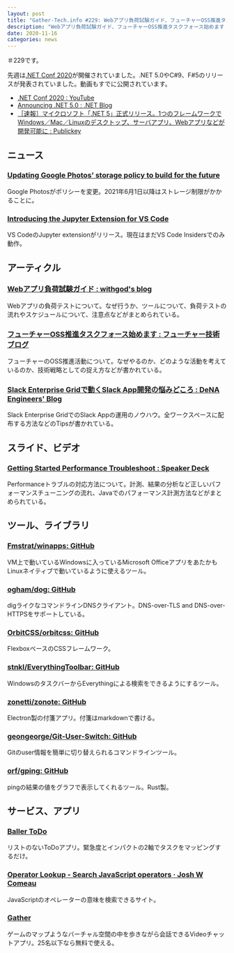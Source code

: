 ```yaml
---
layout: post
title: "Gather-Tech.info #229: Webアプリ負荷試験ガイド、フューチャーOSS推進タスクフォース始めます など"
description: "Webアプリ負荷試験ガイド、フューチャーOSS推進タスクフォース始めます など"
date: 2020-11-16
categories: news
---
```


＃229です。

先週は[.NET Conf 2020](https://www.dotnetconf.net/)が開催されていました。.NET 5.0やC#9、F#5のリリースが発表されていました。動画もすでに公開されています。

- [.NET Conf 2020 : YouTube](https://www.youtube.com/playlist?list=PLdo4fOcmZ0oVWop1HEOml2OdqbDs6IlcI)
- [Announcing .NET 5.0 : .NET Blog](https://devblogs.microsoft.com/dotnet/announcing-net-5-0/)
- [［速報］マイクロソフト「.NET 5」正式リリース。1つのフレームワークでWindows／Mac／Linuxのデスクトップ、サーバアプリ、Webアプリなどが開発可能に : Publickey](https://www.publickey1.jp/blog/20/net_51windowsmaclinuxweb.html)

## ニュース

### [Updating Google Photos’ storage policy to build for the future](https://blog.google/products/photos/storage-changes/)

Google Photosがポリシーを変更。2021年6月1日以降はストレージ制限がかかることに。

### [Introducing the Jupyter Extension for VS Code](https://devblogs.microsoft.com/python/introducing-the-jupyter-extension-for-vs-code/)

VS CodeのJupyter extensionがリリース。現在はまだVS Code Insidersでのみ動作。

## アーティクル

### [Webアプリ負荷試験ガイド : withgod's blog](https://withgod.hatenablog.com/entry/2020/11/09/131930)

Webアプリの負荷テストについて。なぜ行うか、ツールについて、負荷テストの流れやスケジュールについて、注意点などがまとめられている。

### [フューチャーOSS推進タスクフォース始めます : フューチャー技術ブログ](https://future-architect.github.io/articles/20201107/)

フューチャーのOSS推進活動について。なぜやるのか、どのような活動を考えているのか、技術戦略としての捉え方などが書かれている。

### [Slack Enterprise Gridで動くSlack App開発の悩みどころ : DeNA Engineers' Blog](https://engineer.dena.com/posts/2020.11/slack-app-for-enterprise-grid/)

Slack Enterprise GridでのSlack Appの運用のノウハウ。全ワークスペースに配布する方法などのTipsが書かれている。

## スライド、ビデオ

### [Getting Started Performance Troubleshoot : Speaker Deck](https://speakerdeck.com/chiroito/getting-started-performance-troubleshoot)

Performanceトラブルの対応方法について。計測、結果の分析など正しいパフォーマンスチューニングの流れ、Javaでのパフォーマンス計測方法などがまとめられている。

## ツール、ライブラリ

### [Fmstrat/winapps: GitHub](https://github.com/Fmstrat/winapps)

VM上で動いているWindowsに入っているMicrosoft OfficeアプリをあたかもLinuxネイティブで動いているように使えるツール。

### [ogham/dog: GitHub](https://github.com/ogham/dog)

digライクなコマンドラインDNSクライアント。DNS-over-TLS and DNS-over-HTTPSをサポートしている。

### [OrbitCSS/orbitcss: GitHub](https://github.com/OrbitCSS/orbitcss)

FlexboxベースのCSSフレームワーク。

### [stnkl/EverythingToolbar: GitHub](https://github.com/stnkl/EverythingToolbar)

WindowsのタスクバーからEverythingによる検索をできるようにするツール。

### [zonetti/zonote: GitHub](https://github.com/zonetti/zonote)

Electron製の付箋アプリ。付箋はmarkdownで書ける。

### [geongeorge/Git-User-Switch: GitHub](https://github.com/geongeorge/Git-User-Switch)

Gitのuser情報を簡単に切り替えられるコマンドラインツール。

### [orf/gping: GitHub](https://github.com/orf/gping)

pingの結果の値をグラフで表示してくれるツール。Rust製。

## サービス、アプリ

### [Baller ToDo](https://ballertodo.com/)

リストのないToDoアプリ。緊急度とインパクトの2軸でタスクをマッピングするだけ。

### [Operator Lookup - Search JavaScript operators · Josh W Comeau](https://joshwcomeau.com/operator-lookup/)

JavaScriptのオペレーターの意味を検索できるサイト。

### [Gather](https://gather.town/)

ゲームのマップようなバーチャル空間の中を歩きながら会話できるVideoチャットアプリ。25名以下なら無料で使える。
